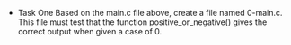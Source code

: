 - Task One  Based on the main.c file above, create a file named 0-main.c. This file must test that the function positive_or_negative() gives the correct output when given a case of 0.
